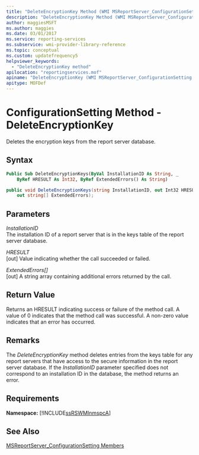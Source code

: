 ```yaml
---
title: "DeleteEncryptionKey Method (WMI MSReportServer_ConfigurationSetting)"
description: "DeleteEncryptionKey Method (WMI MSReportServer_ConfigurationSetting)"
author: maggiesMSFT
ms.author: maggies
ms.date: 03/01/2017
ms.service: reporting-services
ms.subservice: wmi-provider-library-reference
ms.topic: conceptual
ms.custom: updatefrequency5
helpviewer_keywords:
  - "DeleteEncryptionKey method"
apilocation: "reportingservices.mof"
apiname: "DeleteEncryptionKey (WMI MSReportServer_ConfigurationSetting Class)"
apitype: MOFDef
---
```

# ConfigurationSetting Method - DeleteEncryptionKey
  Deletes the encryption keys from the report server database.  
  
## Syntax  
  
```vb  
Public Sub DeleteEncryptionKeys(ByVal InstallationID As String, _  
    ByRef HRESULT As Int32, ByRef ExtendedErrors() As String)  
```  
  
```csharp  
public void DeleteEncryptionKeys(string InstallationID, out Int32 HRESULT,   
    out string[] ExtendedErrors);  
```  
  
## Parameters  
 *InstallationID*  
 The installation ID of a report server that is in the keys table of the report server database.  
  
 *HRESULT*  
 [out] Value indicating whether the call succeeded or failed.  
  
 *ExtendedErrors[]*  
 [out] A string array containing additional errors returned by the call.  
  
## Return Value  
 Returns an HRESULT indicating success or failure of the method call. A value of 0 indicates that the method call was successful. A non-zero value indicates that an error has occurred.  
  
## Remarks  
 The *DeleteEncryptionKey* method deletes entries from the keys table for any report servers that have access to the secure information in the report server database. If the *InstallationID* parameter specified does not correspond to an installation ID in the database, the method returns an error.  
  
## Requirements  
 **Namespace:** [!INCLUDE[ssRSWMInmspcA](../../includes/ssrswminmspca-md.md)]  
  
## See Also  
 [MSReportServer_ConfigurationSetting Members](../../reporting-services/wmi-provider-library-reference/msreportserver-configurationsetting-members.md)  
  
  
